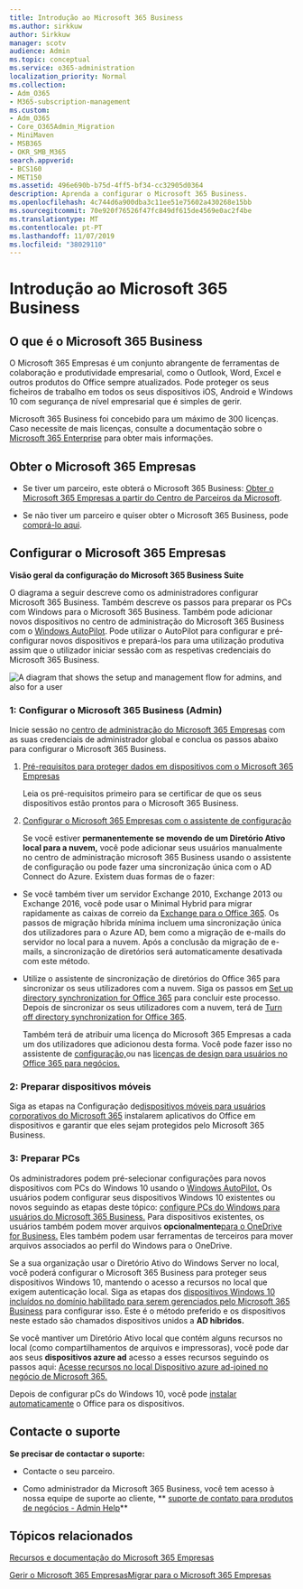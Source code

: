 ```yaml
---
title: Introdução ao Microsoft 365 Business
ms.author: sirkkuw
author: Sirkkuw
manager: scotv
audience: Admin
ms.topic: conceptual
ms.service: o365-administration
localization_priority: Normal
ms.collection:
- Adm_O365
- M365-subscription-management
ms.custom:
- Adm_O365
- Core_O365Admin_Migration
- MiniMaven
- MSB365
- OKR_SMB_M365
search.appverid:
- BCS160
- MET150
ms.assetid: 496e690b-b75d-4ff5-bf34-cc32905d0364
description: Aprenda a configurar o Microsoft 365 Business.
ms.openlocfilehash: 4c744d6a900dba3c11ee51e75602a430268e15bb
ms.sourcegitcommit: 70e920f76526f47fc849df615de4569e0ac2f4be
ms.translationtype: MT
ms.contentlocale: pt-PT
ms.lasthandoff: 11/07/2019
ms.locfileid: "38029110"
---
```

# <a name="get-started-with-microsoft-365-business"></a>Introdução ao Microsoft 365 Business

## <a name="what-is-microsoft-365-business"></a>O que é o Microsoft 365 Business

O Microsoft 365 Empresas é um conjunto abrangente de ferramentas de colaboração e produtividade empresarial, como o Outlook, Word, Excel e outros produtos do Office sempre atualizados. Pode proteger os seus ficheiros de trabalho em todos os seus dispositivos iOS, Android e Windows 10 com segurança de nível empresarial que é simples de gerir.
  
Microsoft 365 Business foi concebido para um máximo de 300 licenças. Caso necessite de mais licenças, consulte a documentação sobre o [Microsoft 365 Enterprise](https://go.microsoft.com/fwlink/p/?linkid=860986) para obter mais informações. 
  
## <a name="get-microsoft-365-business"></a>Obter o Microsoft 365 Empresas

- Se tiver um parceiro, este obterá o Microsoft 365 Business: [Obter o Microsoft 365 Empresas a partir do Centro de Parceiros da Microsoft](get-microsoft-365-business.md).
    
- Se não tiver um parceiro e quiser obter o Microsoft 365 Business, pode [comprá-lo aqui](https://www.microsoft.com/microsoft-365/business).
    
## <a name="set-up-microsoft-365-business"></a>Configurar o Microsoft 365 Empresas

 **Visão geral da configuração do Microsoft 365 Business Suite**
  
O diagrama a seguir descreve como os administradores configurar Microsoft 365 Business. Também descreve os passos para preparar os PCs com Windows para o Microsoft 365 Business. Também pode adicionar novos dispositivos no centro de administração do Microsoft 365 Business com o [Windows AutoPilot](add-autopilot-devices-and-profile.md). Pode utilizar o AutoPilot para configurar e pré-configurar novos dispositivos e prepará-los para uma utilização produtiva assim que o utilizador iniciar sessão com as respetivas credenciais do Microsoft 365 Business.
  
![A diagram that shows the setup and management flow for admins, and also for a user](media/249f81fc-7e79-44c7-8425-3a0b7b651c3b.png)
  
### <a name="1-set-up-microsoft-365-business-admin"></a>1: Configurar o Microsoft 365 Business (Admin)

Inicie sessão no [centro de administração do Microsoft 365 Empresas](https://portal.office.com/adminportal/home) com as suas credenciais de administrador global e conclua os passos abaixo para configurar o Microsoft 365 Business. 
  
1. [Pré-requisitos para proteger dados em dispositivos com o Microsoft 365 Empresas](pre-requisites-for-data-protection.md)
    
    Leia os pré-requisitos primeiro para se certificar de que os seus dispositivos estão prontos para o Microsoft 365 Business.
    
2. [Configurar o Microsoft 365 Empresas com o assistente de configuração](set-up.md)
    
    Se você estiver **permanentemente se movendo de um Diretório Ativo local para a nuvem,** você pode adicionar seus usuários manualmente no centro de administração microsoft 365 Business usando o assistente de configuração ou pode fazer uma sincronização única com o AD Connect do Azure. Existem duas formas de o fazer: 
    
  - Se você também tiver um servidor Exchange 2010, Exchange 2013 ou Exchange 2016, você pode usar o Minimal Hybrid para migrar rapidamente as caixas de correio da [Exchange para o Office 365](https://support.office.com/article/fdecceed-0702-4af3-85be-f2a0013937ef). Os passos de migração híbrida mínima incluem uma sincronização única dos utilizadores para o Azure AD, bem como a migração de e-mails do servidor no local para a nuvem. Após a conclusão da migração de e-mails, a sincronização de diretórios será automaticamente desativada com este método.
    
  - Utilize o assistente de sincronização de diretórios do Office 365 para sincronizar os seus utilizadores com a nuvem. Siga os passos em [Set up directory synchronization for Office 365](https://support.office.com/article/1b3b5318-6977-42ed-b5c7-96fa74b08846) para concluir este processo. Depois de sincronizar os seus utilizadores com a nuvem, terá de [Turn off directory synchronization for Office 365](https://support.office.com/article/ee5f861e-bd48-4267-83d1-a4ead4b4a00d).
    
    Também terá de atribuir uma licença do Microsoft 365 Empresas a cada um dos utilizadores que adicionou desta forma. Você pode fazer isso no assistente de [configuração,](set-up.md)ou nas [licenças de design para usuários no Office 365 para negócios.](https://support.office.com/article/997596B5-4173-4627-B915-36ABAC6786DC)
    
### <a name="2-prepare-mobile-devices"></a>2: Preparar dispositivos móveis

Siga as etapas na Configuração de[dispositivos móveis para usuários corporativos do Microsoft 365](set-up-mobile-devices.md) instalarem aplicativos do Office em dispositivos e garantir que eles sejam protegidos pelo Microsoft 365 Business. 
  
### <a name="3-prepare-pcs"></a>3: Preparar PCs

Os administradores podem pré-selecionar configurações para novos dispositivos com PCs do Windows 10 usando o [Windows AutoPilot.](add-autopilot-devices-and-profile.md) Os usuários podem configurar seus dispositivos Windows 10 existentes ou novos seguindo as etapas deste tópico: [configure PCs do Windows para usuários do Microsoft 365 Business.](set-up-windows-devices.md) Para dispositivos existentes, os usuários também podem mover arquivos **opcionalmente**[para o OneDrive for Business.](move-files-to-onedrive.md) Eles também podem usar ferramentas de terceiros para mover arquivos associados ao perfil do Windows para o OneDrive.
  
Se a sua organização usar o Diretório Ativo do Windows Server no local, você poderá configurar o Microsoft 365 Business para proteger seus dispositivos Windows 10, mantendo o acesso a recursos no local que exigem autenticação local. Siga as etapas dos [dispositivos Windows 10 incluídos no domínio habilitado para serem gerenciados pelo Microsoft 365 Business](manage-windows-devices.md) para configurar isso. Este é o método preferido e os dispositivos neste estado são chamados dispositivos unidos a **AD híbridos.** 
  
Se você mantiver um Diretório Ativo local que contém alguns recursos no local (como compartilhamentos de arquivos e impressoras), você pode dar aos seus **dispositivos azure ad** acesso a esses recursos seguindo os passos aqui: [Acesse recursos no local Dispositivo azure ad-joined no negócio de Microsoft 365.](access-resources.md)
  
Depois de configurar pCs do Windows 10, você pode [instalar automaticamente](auto-install-or-uninstall-office.md) o Office para os dispositivos. 
  
## <a name="contact-support"></a>Contacte o suporte

 **Se precisar de contactar o suporte:**
  
- Contacte o seu parceiro.
    
- Como administrador da Microsoft 365 Business, você tem acesso à nossa equipe de suporte ao cliente, ** [suporte de contato para produtos de negócios - Admin Help](https://support.office.com/article/32a17ca7-6fa0-4870-8a8d-e25ba4ccfd4b)**
    
## <a name="related-topics"></a>Tópicos relacionados
[Recursos e documentação do Microsoft 365 Empresas](https://go.microsoft.com/fwlink/p/?linkid=853701)
  
[Gerir o Microsoft 365 Empresas](manage.md)[Migrar para o Microsoft 365 Empresas](migrate-to-microsoft-365-business.md)
  

